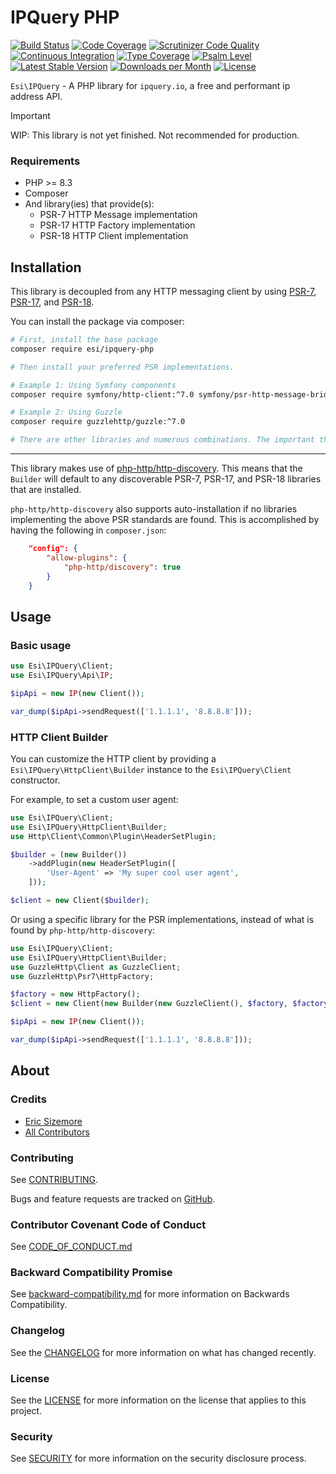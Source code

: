 # IPQuery PHP

[![Build Status](https://scrutinizer-ci.com/g/ericsizemore/ipquery-php/badges/build.png?b=main)](https://scrutinizer-ci.com/g/ericsizemore/ipquery-php/build-status/main)
[![Code Coverage](https://scrutinizer-ci.com/g/ericsizemore/ipquery-php/badges/coverage.png?b=main)](https://scrutinizer-ci.com/g/ericsizemore/ipquery-php/?branch=main)
[![Scrutinizer Code Quality](https://scrutinizer-ci.com/g/ericsizemore/ipquery-php/badges/quality-score.png?b=main)](https://scrutinizer-ci.com/g/ericsizemore/ipquery-php/?branch=main)
[![Continuous Integration](https://github.com/ericsizemore/ipquery-php/actions/workflows/continuous-integration.yml/badge.svg)](https://github.com/ericsizemore/ipquery-php/actions/workflows/continuous-integration.yml)
[![Type Coverage](https://shepherd.dev/github/ericsizemore/ipquery-php/coverage.svg)](https://shepherd.dev/github/ericsizemore/ipquery-php)
[![Psalm Level](https://shepherd.dev/github/ericsizemore/ipquery-php/level.svg)](https://shepherd.dev/github/ericsizemore/ipquery-php)
[![Latest Stable Version](https://img.shields.io/packagist/v/esi/ipquery-php.svg)](https://packagist.org/packages/esi/ipquery-php)
[![Downloads per Month](https://img.shields.io/packagist/dm/esi/ipquery-php.svg)](https://packagist.org/packages/esi/ipquery-php)
[![License](https://img.shields.io/packagist/l/esi/ipquery-php.svg)](https://packagist.org/packages/esi/ipquery-php)

`Esi\IPQuery` - A PHP library for `ipquery.io`, a free and performant ip address API.

> [!IMPORTANT]
> WIP: This library is not yet finished. Not recommended for production.

### Requirements

* PHP >= 8.3
* Composer
* And library(ies) that provide(s):
    * PSR-7 HTTP Message implementation
    * PSR-17 HTTP Factory implementation
    * PSR-18 HTTP Client implementation

## Installation

This library is decoupled from any HTTP messaging client by using [PSR-7](https://www.php-fig.org/psr/psr-7/), [PSR-17](https://www.php-fig.org/psr/psr-17/), and [PSR-18](https://www.php-fig.org/psr/psr-18/).

You can install the package via composer:

```bash
# First, install the base package
composer require esi/ipquery-php

# Then install your preferred PSR implementations.

# Example 1: Using Symfony components
composer require symfony/http-client:^7.0 symfony/psr-http-message-bridge:^7.0 nyholm/psr7:^1.0

# Example 2: Using Guzzle
composer require guzzlehttp/guzzle:^7.0

# There are other libraries and numerous combinations. The important thing is that a PSR-7, PSR-17, and PSR-18 implementation is provided.
```
---

This library makes use of [php-http/http-discovery](https://github.com/php-http/discovery#usage-as-a-library-user). This means that the `Builder` will default to 
any discoverable PSR-7, PSR-17, and PSR-18 libraries that are installed.

`php-http/http-discovery` also supports auto-installation if no libraries implementing the above PSR standards are found. This is accomplished by having the following
in `composer.json`:

```json
    "config": {
        "allow-plugins": {
            "php-http/discovery": true
        }
    }
```

## Usage

### Basic usage

```php
use Esi\IPQuery\Client;
use Esi\IPQuery\Api\IP;

$ipApi = new IP(new Client());

var_dump($ipApi->sendRequest(['1.1.1.1', '8.8.8.8']));

```

### HTTP Client Builder

You can customize the HTTP client by providing a `Esi\IPQuery\HttpClient\Builder` instance to the `Esi\IPQuery\Client` constructor.

For example, to set a custom user agent:

```php
use Esi\IPQuery\Client;
use Esi\IPQuery\HttpClient\Builder;
use Http\Client\Common\Plugin\HeaderSetPlugin;

$builder = (new Builder())
    ->addPlugin(new HeaderSetPlugin([
        'User-Agent' => 'My super cool user agent',
    ]));

$client = new Client($builder);
```

Or using a specific library for the PSR implementations, instead of what is found by `php-http/http-discovery`:

```php
use Esi\IPQuery\Client;
use Esi\IPQuery\HttpClient\Builder;
use GuzzleHttp\Client as GuzzleClient;
use GuzzleHttp\Psr7\HttpFactory;

$factory = new HttpFactory();
$client = new Client(new Builder(new GuzzleClient(), $factory, $factory, $factory));

$ipApi = new IP(new Client());

var_dump($ipApi->sendRequest(['1.1.1.1', '8.8.8.8']));
```

## About

### Credits

- [Eric Sizemore](https://github.com/ericsizemore)
- [All Contributors](https://github.com/ericsizemore/ipquery-php/contributors)

### Contributing

See [CONTRIBUTING](./CONTRIBUTING.md).

Bugs and feature requests are tracked on [GitHub](https://github.com/ericsizemore/ipquery-php/issues).

### Contributor Covenant Code of Conduct

See [CODE_OF_CONDUCT.md](./CODE_OF_CONDUCT.md)

### Backward Compatibility Promise

See [backward-compatibility.md](./backward-compatibility.md) for more information on Backwards Compatibility.

### Changelog

See the [CHANGELOG](./CHANGELOG.md) for more information on what has changed recently.

### License

See the [LICENSE](./LICENSE) for more information on the license that applies to this project.

### Security

See [SECURITY](./SECURITY.md) for more information on the security disclosure process.
